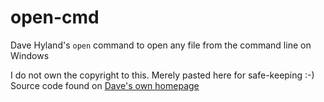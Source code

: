 # open-cmd
Dave Hyland's `open` command to open any file from the command line on Windows

I do not own the copyright to this. Merely pasted here for safe-keeping :-)
Source code found on [Dave's own homepage](http://www.davehylands.com/Software/Open/)

